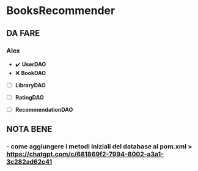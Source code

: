 # BooksRecommender

## DA FARE
### Alex
- :heavy_check_mark: **UserDAO**
- :x: **BookDAO**
- [ ] **LibraryDAO**
- [ ] **RatingDAO**
- [ ] **RecommendationDAO**


## NOTA BENE
### - come aggiungere i metodi iniziali del database al pom.xml > https://chatgpt.com/c/681869f2-7994-8002-a3a1-3c282ad62c41